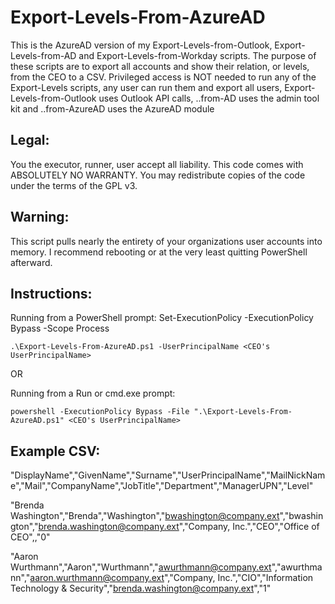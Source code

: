 # Export-Levels-From-AzureAD
This is the AzureAD version of my Export-Levels-from-Outlook, Export-Levels-from-AD and Export-Levels-from-Workday scripts.
The purpose of these scripts are to export all accounts and show their relation, or levels, from the CEO to a CSV.
Privileged access is NOT needed to run any of the Export-Levels scripts, any user can run them and export all users,
Export-Levels-from-Outlook uses Outlook API calls, ..from-AD uses the admin tool kit and ..from-AzureAD uses the AzureAD module

## Legal:
You the executor, runner, user accept all liability.
This code comes with ABSOLUTELY NO WARRANTY.
You may redistribute copies of the code under the terms of the GPL v3.

## Warning:
This script pulls nearly the entirety of your organizations user accounts into memory.
I recommend rebooting or at the very least quitting PowerShell afterward.

## Instructions:
Running from a PowerShell prompt: Set-ExecutionPolicy -ExecutionPolicy Bypass -Scope Process

	.\Export-Levels-From-AzureAD.ps1 -UserPrincipalName <CEO's UserPrincipalName>
OR

Running from a Run or cmd.exe prompt: 

	powershell -ExecutionPolicy Bypass -File ".\Export-Levels-From-AzureAD.ps1" <CEO's UserPrincipalName>

## Example CSV:

"DisplayName","GivenName","Surname","UserPrincipalName","MailNickName","Mail","CompanyName","JobTitle","Department","ManagerUPN","Level"

"Brenda Washington","Brenda","Washington","bwashington@company.ext","bwashington","brenda.washington@company.ext","Company, Inc.","CEO","Office of CEO",,"0"

"Aaron Wurthmann","Aaron","Wurthmann","awurthmann@company.ext","awurthmann","aaron.wurthmann@company.ext","Company, Inc.","CIO","Information Technology & Security","brenda.washington@company.ext","1"

